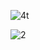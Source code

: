 ![4t](https://user-images.githubusercontent.com/55356699/203159710-5f02479f-0ff3-4743-87b2-e49b672769c9.JPG)


![2](https://user-images.githubusercontent.com/55356699/203159558-411df5a9-e9c4-4ada-bee6-0e8ff6790d28.JPG)
